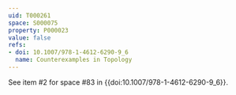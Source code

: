 ```yaml
---
uid: T000261
space: S000075
property: P000023
value: false
refs:
- doi: 10.1007/978-1-4612-6290-9_6
  name: Counterexamples in Topology
---
```


See item #2 for space #83 in {{doi:10.1007/978-1-4612-6290-9_6}}.
